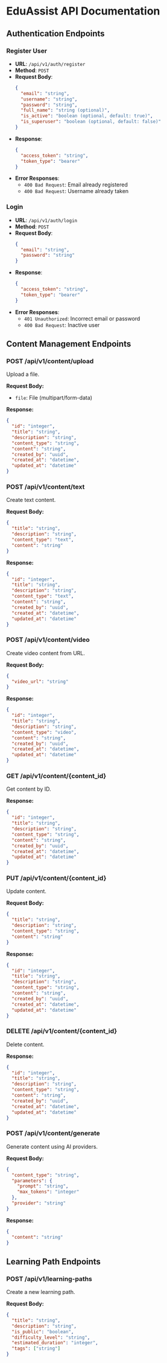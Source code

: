 # EduAssist API Documentation

## Authentication Endpoints

### Register User

- **URL**: `/api/v1/auth/register`
- **Method**: `POST`
- **Request Body**:
  ```json
  {
    "email": "string",
    "username": "string",
    "password": "string",
    "full_name": "string (optional)",
    "is_active": "boolean (optional, default: true)",
    "is_superuser": "boolean (optional, default: false)"
  }
  ```
- **Response**:
  ```json
  {
    "access_token": "string",
    "token_type": "bearer"
  }
  ```
- **Error Responses**:
  - `400 Bad Request`: Email already registered
  - `400 Bad Request`: Username already taken

### Login

- **URL**: `/api/v1/auth/login`
- **Method**: `POST`
- **Request Body**:
  ```json
  {
    "email": "string",
    "password": "string"
  }
  ```
- **Response**:
  ```json
  {
    "access_token": "string",
    "token_type": "bearer"
  }
  ```
- **Error Responses**:
  - `401 Unauthorized`: Incorrect email or password
  - `400 Bad Request`: Inactive user

## Content Management Endpoints

### POST /api/v1/content/upload

Upload a file.

**Request Body:**

- `file`: File (multipart/form-data)

**Response:**

```json
{
  "id": "integer",
  "title": "string",
  "description": "string",
  "content_type": "string",
  "content": "string",
  "created_by": "uuid",
  "created_at": "datetime",
  "updated_at": "datetime"
}
```

### POST /api/v1/content/text

Create text content.

**Request Body:**

```json
{
  "title": "string",
  "description": "string",
  "content_type": "text",
  "content": "string"
}
```

**Response:**

```json
{
  "id": "integer",
  "title": "string",
  "description": "string",
  "content_type": "text",
  "content": "string",
  "created_by": "uuid",
  "created_at": "datetime",
  "updated_at": "datetime"
}
```

### POST /api/v1/content/video

Create video content from URL.

**Request Body:**

```json
{
  "video_url": "string"
}
```

**Response:**

```json
{
  "id": "integer",
  "title": "string",
  "description": "string",
  "content_type": "video",
  "content": "string",
  "created_by": "uuid",
  "created_at": "datetime",
  "updated_at": "datetime"
}
```

### GET /api/v1/content/{content_id}

Get content by ID.

**Response:**

```json
{
  "id": "integer",
  "title": "string",
  "description": "string",
  "content_type": "string",
  "content": "string",
  "created_by": "uuid",
  "created_at": "datetime",
  "updated_at": "datetime"
}
```

### PUT /api/v1/content/{content_id}

Update content.

**Request Body:**

```json
{
  "title": "string",
  "description": "string",
  "content_type": "string",
  "content": "string"
}
```

**Response:**

```json
{
  "id": "integer",
  "title": "string",
  "description": "string",
  "content_type": "string",
  "content": "string",
  "created_by": "uuid",
  "created_at": "datetime",
  "updated_at": "datetime"
}
```

### DELETE /api/v1/content/{content_id}

Delete content.

**Response:**

```json
{
  "id": "integer",
  "title": "string",
  "description": "string",
  "content_type": "string",
  "content": "string",
  "created_by": "uuid",
  "created_at": "datetime",
  "updated_at": "datetime"
}
```

### POST /api/v1/content/generate

Generate content using AI providers.

**Request Body:**

```json
{
  "content_type": "string",
  "parameters": {
    "prompt": "string",
    "max_tokens": "integer"
  },
  "provider": "string"
}
```

**Response:**

```json
{
  "content": "string"
}
```

## Learning Path Endpoints

### POST /api/v1/learning-paths

Create a new learning path.

**Request Body:**

```json
{
  "title": "string",
  "description": "string",
  "is_public": "boolean",
  "difficulty_level": "string",
  "estimated_duration": "integer",
  "tags": ["string"]
}
```
